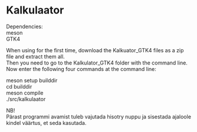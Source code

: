 # Kalkulaator
Dependencies:    
meson   
GTK4   

When using for the first time, download the Kalkuator_GTK4 files as a zip file and extract them all.   
Then you need to go to the Kalkulator_GTK4 folder with the command line.   
Now enter the following four commands at the command line:   

meson setup builddir  
cd builddir  
meson compile  
./src/kalkulaator  

NB!   
Pärast programmi avamist tuleb vajutada hisotry nuppu ja sisestada ajaloole kindel väärtus, et seda kasutada.   

